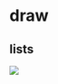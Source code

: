 # draw

## lists

<img src="https://github.com/Sunresh1/sdl/blob/main/Copy%20of%20induced_effect.png" />
